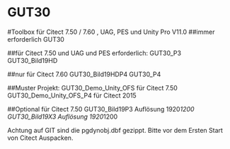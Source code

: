 ﻿GUT30
=====
#Toolbox für Citect 7.50 / 7.60 , UAG, PES und Unity Pro V11.0
##immer erforderlich
GUT30

##für Citect 7.50 und UAG und PES erforderlich:
GUT30_P3
GUT30_Bild19HD


##nur für Citect 7.60
GUT30_Bild19HDP4
GUT30_P4

##Muster Projekt:
GUT30_Demo_Unity_OFS für Citect 7.50
GUT30_Demo_Unity_OFS_P4 für Citect 2015

##Optional für Citect 7.50
GUT30_Bild19P3		Auflösung 1920*1200
GUT30_Bild19X3		Auflösung 1920*1200

Achtung auf GIT sind die pgdynobj.dbf gezippt. Bitte vor dem Ersten Start von Citect Auspacken.